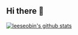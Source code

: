 ## Hi there 👋

<!--
**yomin63/yomin63** is a ✨ _special_ ✨ repository because its `README.md` (this file) appears on your GitHub profile.

Here are some ideas to get you started:

- 🔭 I’m currently working on ...
- 🌱 I’m currently learning ...
- 👯 I’m looking to collaborate on ...
- 🤔 I’m looking for help with ...
- 💬 Ask me about ...
- 📫 How to reach me: ...
- 😄 Pronouns: ...
- ⚡ Fun fact: ...
-->
[![leeseobin's github stats](https://github-readme-stats.vercel.app/api?username=leeseobin00)](https://github.com/yomin63/github-readme-stats)
